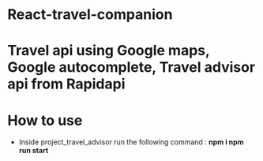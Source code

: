 # React-travel-companion

# Travel api using Google maps, Google autocomplete, Travel advisor api from Rapidapi

# How to use

* Inside project_travel_advisor run the following command : **npm i npm run start**
